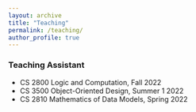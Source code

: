 ```yaml
---
layout: archive
title: "Teaching"
permalink: /teaching/
author_profile: true
---
```



<!-- ### Instructor

- STAT 695: Linear Algebra and Multivariable Calculus Review _(Fall 2020)_
-->

### Teaching Assistant
- CS 2800 Logic and Computation, Fall 2022
- CS 3500 Object-Oriented Design, Summer 1 2022
- CS 2810 Mathematics of Data Models, Spring 2022

<!-- - STAT 285: Introductory Statistics for Business _(Fall 2019)_
- FSRM 591: Algorithm Trading & Portfolio Management _(Fall 2018)_
- STAT 590: Design of Experiments _(Fall 2018)_
- STAT 401: Basic Statistics for Research _(Fall 2016, Spring 2017)_
- STAT 211: Statistics I _(Fall 2016, Spring 2017)_
-->


<!-- 
{% include base_path %}

{% for post in site.teaching reversed %}
  {% include archive-single.html %}
{% endfor %}
 -->